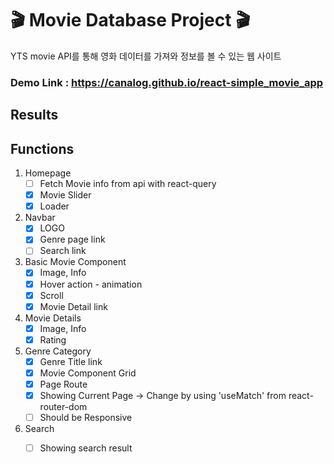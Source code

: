 # 🎬 Movie Database Project 🎬

YTS movie API를 통해 영화 데이터를 가져와 정보를 볼 수 있는 웹 사이트
### Demo Link : https://canalog.github.io/react-simple_movie_app

## Results

## Functions

1. Homepage
    * [ ] Fetch Movie info from api with react-query
    * [x] Movie Slider
    * [x] Loader
    
2. Navbar
    * [x] LOGO
    * [x] Genre page link
    * [ ] Search link

3. Basic Movie Component
    * [x] Image, Info
    * [x] Hover action - animation
    * [x] Scroll
    * [x] Movie Detail link

4. Movie Details
    * [x] Image, Info
    * [x] Rating

5. Genre Category
    * [x] Genre Title link
    * [x] Movie Component Grid
    * [x] Page Route
    * [x] Showing Current Page → Change by using 'useMatch' from react-router-dom
    * [ ] Should be Responsive 

6. Search
    * [ ] Showing search result

